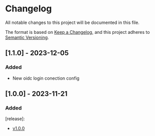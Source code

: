 # Changelog
All notable changes to this project will be documented in this file.

The format is based on [Keep a Changelog](https://keepachangelog.com/en/1.0.0/),
and this project adheres to [Semantic Versioning](https://semver.org/spec/v2.0.0.html).


## [1.1.0] - 2023-12-05
### Added

- New oidc login conection config


## [1.0.0] - 2023-11-21
### Added


[release]: 
- [v1.0.0]()
